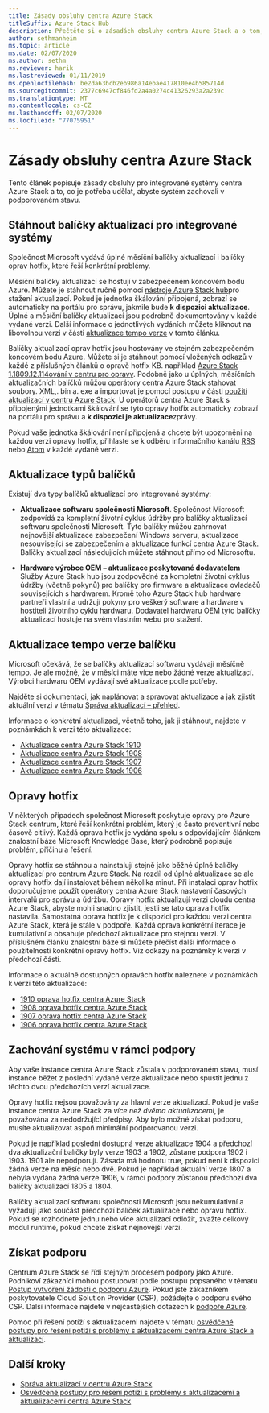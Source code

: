 ```yaml
---
title: Zásady obsluhy centra Azure Stack
titleSuffix: Azure Stack Hub
description: Přečtěte si o zásadách obsluhy centra Azure Stack a o tom, jak zachovat integrovaný systém v podporovaném stavu.
author: sethmanheim
ms.topic: article
ms.date: 02/07/2020
ms.author: sethm
ms.reviewer: harik
ms.lastreviewed: 01/11/2019
ms.openlocfilehash: be2da63bcb2eb986a14ebae417810ee4b585714d
ms.sourcegitcommit: 2377c6947cf846fd2a4a0274c41326293a2a239c
ms.translationtype: MT
ms.contentlocale: cs-CZ
ms.lasthandoff: 02/07/2020
ms.locfileid: "77075951"
---
```

# <a name="azure-stack-hub-servicing-policy"></a>Zásady obsluhy centra Azure Stack

Tento článek popisuje zásady obsluhy pro integrované systémy centra Azure Stack a to, co je potřeba udělat, abyste systém zachovali v podporovaném stavu.

## <a name="download-update-packages-for-integrated-systems"></a>Stáhnout balíčky aktualizací pro integrované systémy

Společnost Microsoft vydává úplné měsíční balíčky aktualizací i balíčky oprav hotfix, které řeší konkrétní problémy.

Měsíční balíčky aktualizací se hostují v zabezpečeném koncovém bodu Azure. Můžete je stáhnout ručně pomocí [nástroje Azure Stack hub](https://aka.ms/azurestackupdatedownload)pro stažení aktualizací. Pokud je jednotka škálování připojená, zobrazí se automaticky na portálu pro správu, jakmile bude **k dispozici aktualizace**. Úplné a měsíční balíčky aktualizací jsou podrobně dokumentovány v každé vydané verzi. Další informace o jednotlivých vydáních můžete kliknout na libovolnou verzi v části [aktualizace tempo verze](#update-package-release-cadence) v tomto článku.

Balíčky aktualizací oprav hotfix jsou hostovány ve stejném zabezpečeném koncovém bodu Azure. Můžete si je stáhnout pomocí vložených odkazů v každé z příslušných článků o opravě hotfix KB. například [Azure Stack 1.1809.12.114ování v centru pro opravy](https://support.microsoft.com/help/4481548/azure-stack-hotfix-1-1809-12-114). Podobně jako u úplných, měsíčních aktualizačních balíčků můžou operátory centra Azure Stack stahovat soubory. XML,. bin a. exe a importovat je pomocí postupu v části [použití aktualizací v centru Azure Stack](azure-stack-apply-updates.md). U operátorů centra Azure Stack s připojenými jednotkami škálování se tyto opravy hotfix automaticky zobrazí na portálu pro správu a **k dispozici je aktualizace**zprávy.

Pokud vaše jednotka škálování není připojená a chcete být upozorněni na každou verzi opravy hotfix, přihlaste se k odběru informačního kanálu [RSS](https://support.microsoft.com/app/content/api/content/feeds/sap/en-us/32d322a8-acae-202d-e9a9-7371dccf381b/rss) nebo [Atom](https://support.microsoft.com/app/content/api/content/feeds/sap/en-us/32d322a8-acae-202d-e9a9-7371dccf381b/atom) v každé vydané verzi.

## <a name="update-package-types"></a>Aktualizace typů balíčků

Existují dva typy balíčků aktualizací pro integrované systémy:

- **Aktualizace softwaru společnosti Microsoft**. Společnost Microsoft zodpovídá za kompletní životní cyklus údržby pro balíčky aktualizací softwaru společnosti Microsoft. Tyto balíčky můžou zahrnovat nejnovější aktualizace zabezpečení Windows serveru, aktualizace nesouvisející se zabezpečením a aktualizace funkcí centra Azure Stack. Balíčky aktualizací následujících můžete stáhnout přímo od Microsoftu.

- **Hardware výrobce OEM – aktualizace poskytované dodavatelem** Služby Azure Stack hub jsou zodpovědné za kompletní životní cyklus údržby (včetně pokynů) pro balíčky pro firmware a aktualizace ovladačů souvisejících s hardwarem. Kromě toho Azure Stack hub hardware partneři vlastní a udržují pokyny pro veškerý software a hardware v hostiteli životního cyklu hardwaru. Dodavatel hardwaru OEM tyto balíčky aktualizací hostuje na svém vlastním webu pro stažení.

## <a name="update-package-release-cadence"></a>Aktualizace tempo verze balíčku

Microsoft očekává, že se balíčky aktualizací softwaru vydávají měsíčně tempo. Je ale možné, že v měsíci máte více nebo žádné verze aktualizací. Výrobci hardwaru OEM vydávají své aktualizace podle potřeby.

Najděte si dokumentaci, jak naplánovat a spravovat aktualizace a jak zjistit aktuální verzi v tématu [Správa aktualizací – přehled](azure-stack-updates.md).

Informace o konkrétní aktualizaci, včetně toho, jak ji stáhnout, najdete v poznámkách k verzi této aktualizace:

- [Aktualizace centra Azure Stack 1910](/azure-stack/operator/release-notes?view=azs-1910)
- [Aktualizace centra Azure Stack 1908](/azure-stack/operator/release-notes?view=azs-1908)
- [Aktualizace centra Azure Stack 1907](/azure-stack/operator/release-notes?view=azs-1907)
- [Aktualizace centra Azure Stack 1906](/azure-stack/operator/release-notes?view=azs-1906)

## <a name="hotfixes"></a>Opravy hotfix

V některých případech společnost Microsoft poskytuje opravy pro Azure Stack centrum, které řeší konkrétní problém, který je často preventivní nebo časově citlivý. Každá oprava hotfix je vydána spolu s odpovídajícím článkem znalostní báze Microsoft Knowledge Base, který podrobně popisuje problém, příčinu a řešení.

Opravy hotfix se stáhnou a nainstalují stejně jako běžné úplné balíčky aktualizací pro centrum Azure Stack. Na rozdíl od úplné aktualizace se ale opravy hotfix dají instalovat během několika minut. Při instalaci oprav hotfix doporučujeme použít operátory centra Azure Stack nastavení časových intervalů pro správu a údržbu. Opravy hotfix aktualizují verzi cloudu centra Azure Stack, abyste mohli snadno zjistit, jestli se tato oprava hotfix nastavila. Samostatná oprava hotfix je k dispozici pro každou verzi centra Azure Stack, která je stále v podpoře. Každá oprava konkrétní iterace je kumulativní a obsahuje předchozí aktualizace pro stejnou verzi. V příslušném článku znalostní báze si můžete přečíst další informace o použitelnosti konkrétní opravy hotfix. Viz odkazy na poznámky k verzi v předchozí části.

Informace o aktuálně dostupných opravách hotfix naleznete v poznámkách k verzi této aktualizace:

- [1910 oprava hotfix centra Azure Stack](/azure-stack/operator/release-notes?view=azs-1910#hotfixes)
- [1908 oprava hotfix centra Azure Stack](/azure-stack/operator/release-notes?view=azs-1908#hotfixes-1)
- [1907 oprava hotfix centra Azure Stack](/azure-stack/operator/release-notes?view=azs-1907#hotfixes-2)
- [1906 oprava hotfix centra Azure Stack](/azure-stack/operator/release-notes?view=azs-1906#hotfixes-3)

## <a name="keep-your-system-under-support"></a>Zachování systému v rámci podpory

Aby vaše instance centra Azure Stack zůstala v podporovaném stavu, musí instance běžet z poslední vydané verze aktualizace nebo spustit jednu z těchto dvou předchozích verzí aktualizace.

Opravy hotfix nejsou považovány za hlavní verze aktualizací. Pokud je vaše instance centra Azure Stack za *více než dvěma aktualizacemi*, je považována za nedodržující předpisy. Aby bylo možné získat podporu, musíte aktualizovat aspoň minimální podporovanou verzi.

Pokud je například poslední dostupná verze aktualizace 1904 a předchozí dva aktualizační balíčky byly verze 1903 a 1902, zůstane podpora 1902 i 1903. 1901 ale nepodporují. Zásada má hodnotu true, pokud není k dispozici žádná verze na měsíc nebo dvě. Pokud je například aktuální verze 1807 a nebyla vydána žádná verze 1806, v rámci podpory zůstanou předchozí dva balíčky aktualizací 1805 a 1804.

Balíčky aktualizací softwaru společnosti Microsoft jsou nekumulativní a vyžadují jako součást předchozí balíček aktualizace nebo opravu hotfix. Pokud se rozhodnete jednu nebo více aktualizací odložit, zvažte celkový modul runtime, pokud chcete získat nejnovější verzi.

## <a name="get-support"></a>Získat podporu

Centrum Azure Stack se řídí stejným procesem podpory jako Azure. Podnikoví zákazníci mohou postupovat podle postupu popsaného v tématu [Postup vytvoření žádosti o podporu Azure](https://docs.microsoft.com/azure/azure-supportability/how-to-create-azure-support-request). Pokud jste zákazníkem poskytovatele Cloud Solution Provider (CSP), požádejte o podporu svého CSP. Další informace najdete v nejčastějších dotazech k [podpoře Azure](https://azure.microsoft.com/support/faq/).

Pomoc při řešení potíží s aktualizacemi najdete v tématu [osvědčené postupy pro řešení potíží s problémy s aktualizacemi centra Azure Stack a aktualizací](azure-stack-updates-troubleshoot.md).

## <a name="next-steps"></a>Další kroky

- [Správa aktualizací v centru Azure Stack](azure-stack-updates.md)
- [Osvědčené postupy pro řešení potíží s problémy s aktualizacemi a aktualizacemi centra Azure Stack](azure-stack-updates-troubleshoot.md)

